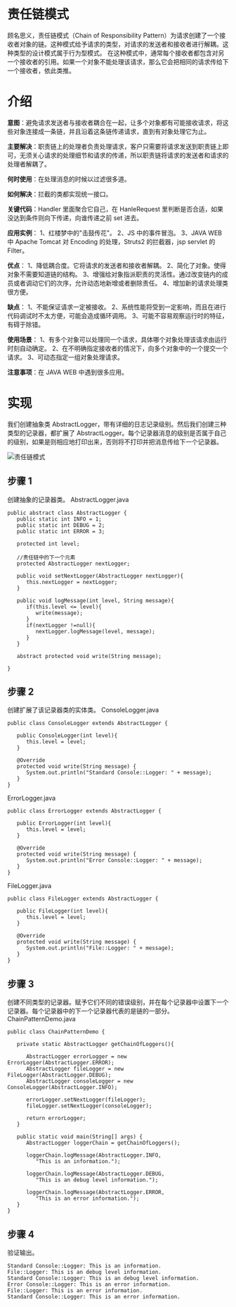 # 责任链模式
顾名思义，责任链模式（Chain of Responsibility Pattern）为请求创建了一个接收者对象的链。这种模式给予请求的类型，对请求的发送者和接收者进行解耦。这种类型的设计模式属于行为型模式。
在这种模式中，通常每个接收者都包含对另一个接收者的引用。如果一个对象不能处理该请求，那么它会把相同的请求传给下一个接收者，依此类推。

# 介绍
**意图**：避免请求发送者与接收者耦合在一起，让多个对象都有可能接收请求，将这些对象连接成一条链，并且沿着这条链传递请求，直到有对象处理它为止。

**主要解决**：职责链上的处理者负责处理请求，客户只需要将请求发送到职责链上即可，无须关心请求的处理细节和请求的传递，所以职责链将请求的发送者和请求的处理者解耦了。

**何时使用**：在处理消息的时候以过滤很多道。

**如何解决**：拦截的类都实现统一接口。

**关键代码**：Handler 里面聚合它自己，在 HanleRequest 里判断是否合适，如果没达到条件则向下传递，向谁传递之前 set 进去。

**应用实例**： 1、红楼梦中的"击鼓传花"。 2、JS 中的事件冒泡。 3、JAVA WEB 中 Apache Tomcat 对 Encoding 的处理，Struts2 的拦截器，jsp servlet 的 Filter。

**优点**： 1、降低耦合度。它将请求的发送者和接收者解耦。 2、简化了对象。使得对象不需要知道链的结构。 3、增强给对象指派职责的灵活性。通过改变链内的成员或者调动它们的次序，允许动态地新增或者删除责任。 4、增加新的请求处理类很方便。

**缺点**： 1、不能保证请求一定被接收。 2、系统性能将受到一定影响，而且在进行代码调试时不太方便，可能会造成循环调用。 3、可能不容易观察运行时的特征，有碍于除错。

**使用场景**： 1、有多个对象可以处理同一个请求，具体哪个对象处理该请求由运行时刻自动确定。 2、在不明确指定接收者的情况下，向多个对象中的一个提交一个请求。 3、可动态指定一组对象处理请求。

**注意事项**：在 JAVA WEB 中遇到很多应用。

# 实现
我们创建抽象类 AbstractLogger，带有详细的日志记录级别。然后我们创建三种类型的记录器，都扩展了 AbstractLogger。每个记录器消息的级别是否属于自己的级别，如果是则相应地打印出来，否则将不打印并把消息传给下一个记录器。

![责任链模式](http://www.runoob.com/wp-content/uploads/2014/08/chain_pattern_uml_diagram.jpg)

## 步骤 1
创建抽象的记录器类。
AbstractLogger.java

    public abstract class AbstractLogger {
       public static int INFO = 1;
       public static int DEBUG = 2;
       public static int ERROR = 3;
    
       protected int level;
    
       //责任链中的下一个元素
       protected AbstractLogger nextLogger;
    
       public void setNextLogger(AbstractLogger nextLogger){
          this.nextLogger = nextLogger;
       }
    
       public void logMessage(int level, String message){
          if(this.level <= level){
             write(message);
          }
          if(nextLogger !=null){
             nextLogger.logMessage(level, message);
          }
       }
    
       abstract protected void write(String message);
        
    }
    
## 步骤 2
创建扩展了该记录器类的实体类。
ConsoleLogger.java

    public class ConsoleLogger extends AbstractLogger {
    
       public ConsoleLogger(int level){
          this.level = level;
       }
    
       @Override
       protected void write(String message) {        
          System.out.println("Standard Console::Logger: " + message);
       }
    }
    
ErrorLogger.java

    public class ErrorLogger extends AbstractLogger {
    
       public ErrorLogger(int level){
          this.level = level;
       }
    
       @Override
       protected void write(String message) {        
          System.out.println("Error Console::Logger: " + message);
       }
    }

FileLogger.java

    public class FileLogger extends AbstractLogger {
    
       public FileLogger(int level){
          this.level = level;
       }
    
       @Override
       protected void write(String message) {        
          System.out.println("File::Logger: " + message);
       }
    }
    
## 步骤 3
创建不同类型的记录器。赋予它们不同的错误级别，并在每个记录器中设置下一个记录器。每个记录器中的下一个记录器代表的是链的一部分。
ChainPatternDemo.java

    public class ChainPatternDemo {
        
       private static AbstractLogger getChainOfLoggers(){
    
          AbstractLogger errorLogger = new ErrorLogger(AbstractLogger.ERROR);
          AbstractLogger fileLogger = new FileLogger(AbstractLogger.DEBUG);
          AbstractLogger consoleLogger = new ConsoleLogger(AbstractLogger.INFO);
    
          errorLogger.setNextLogger(fileLogger);
          fileLogger.setNextLogger(consoleLogger);
    
          return errorLogger;    
       }
    
       public static void main(String[] args) {
          AbstractLogger loggerChain = getChainOfLoggers();
    
          loggerChain.logMessage(AbstractLogger.INFO, 
             "This is an information.");
    
          loggerChain.logMessage(AbstractLogger.DEBUG, 
             "This is an debug level information.");
    
          loggerChain.logMessage(AbstractLogger.ERROR, 
             "This is an error information.");
       }
    }
    
## 步骤 4
验证输出。

    Standard Console::Logger: This is an information.
    File::Logger: This is an debug level information.
    Standard Console::Logger: This is an debug level information.
    Error Console::Logger: This is an error information.
    File::Logger: This is an error information.
    Standard Console::Logger: This is an error information.